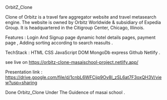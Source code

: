 
OrbitZ_Clone

Clone of Orbitz is a travel fare aggregator website and travel metasearch engine. The website is owned by Orbitz Worldwide & subsidiary of Expedia Group. It is headquartered in the Citigroup Center, Chicago, Illinois.

Features : Login And Signup page dynamic hotel details pages, payment page , Adding sorting according to search reasults .

TechStack : HTML CSS JavaScript DOM  MongoDb 
           express Github Netlify .

see live on
 https://orbitz-clone-masaischool-project.netlify.app/

Presentation link : https://drive.google.com/file/d/1cnbL6WFCijp9Ov8I_zSL6at7F3oxQH3V/view?usp=sharing

Done Orbitz_Clone Under The Guidence of masai school .

